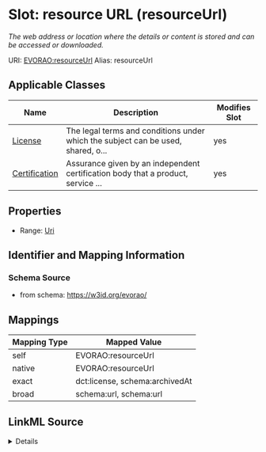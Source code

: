 

# Slot: resource URL (resourceUrl) 


_The web address or location where the details or content is stored and can be accessed or downloaded._





URI: [EVORAO:resourceUrl](https://w3id.org/evorao/resourceUrl)
Alias: resourceUrl

<!-- no inheritance hierarchy -->





## Applicable Classes

| Name | Description | Modifies Slot |
| --- | --- | --- |
| [License](License.md) | The legal terms and conditions under which the subject can be used, shared, o... |  yes  |
| [Certification](Certification.md) | Assurance given by an independent certification body that a product, service ... |  yes  |







## Properties

* Range: [Uri](Uri.md)





## Identifier and Mapping Information







### Schema Source


* from schema: https://w3id.org/evorao/




## Mappings

| Mapping Type | Mapped Value |
| ---  | ---  |
| self | EVORAO:resourceUrl |
| native | EVORAO:resourceUrl |
| exact | dct:license, schema:archivedAt |
| broad | schema:url, schema:url |




## LinkML Source

<details>
```yaml
name: resourceUrl
description: The web address or location where the details or content is stored and
  can be accessed or downloaded.
title: resource URL
from_schema: https://w3id.org/evorao/
exact_mappings:
- dct:license
- schema:archivedAt
broad_mappings:
- schema:url
- schema:url
rank: 1000
alias: resourceUrl
domain_of:
- License
- Certification
range: uri
required: false
multivalued: false

```
</details>